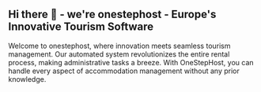 ## Hi there 👋 - we're onestephost - Europe's Innovative Tourism Software

Welcome to onestephost, where innovation meets seamless tourism management. Our automated system revolutionizes the entire rental process, making administrative tasks a breeze. With OneStepHost, you can handle every aspect of accommodation management without any prior knowledge.
